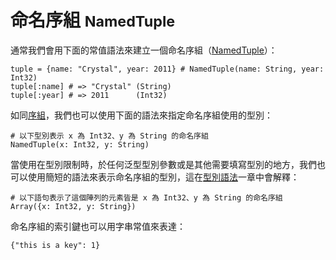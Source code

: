 # 命名序組 <small>NamedTuple</small>

通常我們會用下面的常值語法來建立一個命名序組（[NamedTuple](http://crystal-lang.org/api/NamedTuple.html)）：

```crystal
tuple = {name: "Crystal", year: 2011} # NamedTuple(name: String, year: Int32)
tuple[:name] # => "Crystal" (String)
tuple[:year] # => 2011      (Int32)
```

如同[序組](./tuple.md)，我們也可以使用下面的語法來指定命名序組使用的型別：

```crystal
# 以下型別表示 x 為 Int32、y 為 String 的命名序組
NamedTuple(x: Int32, y: String)
```

當使用在型別限制時，於任何泛型型別參數或是其他需要填寫型別的地方，我們也可以使用簡短的語法來表示命名序組的型別，這在[型別語法](../type_grammar.md)一章中會解釋：

```crystal
# 以下語句表示了這個陣列的元素皆是 x 為 Int32、y 為 String 的命名序組
Array({x: Int32, y: String})
```

命名序組的索引鍵也可以用字串常值來表達：

```crystal
{"this is a key": 1}
```
